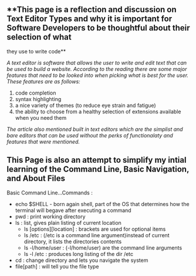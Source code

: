 ## **This page is a reflection and discussion on Text Editor Types and why it is important for Software Developers to be thoughtful about their selection of what
they use to write code**

*A text editor is software that allows the user to write and edit text that can be used to build a website. According to the reading there are some major features that need to be looked into when picking what is best for the user. These features are as follows:*

1. code completion  
2. syntax highlighting 
3. a nice variety of themes (to reduce eye strain and fatigue)
4. the ability to choose from a healthy selection of extensions available when you need them 

*The article also mentioned built in text editors which are the simplist and bare editors that can be used without the perks of functionalaty and features that were mentioned.*


## **This Page is also an attempt to simplify my intial learning of the Command Line, Basic Navigation, and About Files**

Basic Command Line...Commands :

- echo $SHELL - born again shell, part of the OS that determines how the terminal will begave after executing a command
- pwd : print working directory 
- ls : list, gives plain listing of current location
  - ls [options][location] : brackets are used for optional items
  - ls /etc : (/etc is a command line argument)instead of current directory, it lists the directories contents 
  - ls -l/home/user : (-l/home/user) are the command line arguments
  - ls -l /etc : produces long listing of the dir /etc
- cd : change directory and lets you navigate the system
- file[path] : will tell you the file type
